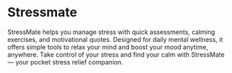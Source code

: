 # Stressmate
StressMate helps you manage stress with quick assessments, calming exercises, and motivational quotes. Designed for daily mental wellness, it offers simple tools to relax your mind and boost your mood anytime, anywhere. Take control of your stress and find your calm with StressMate — your pocket stress relief companion.
